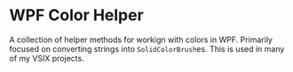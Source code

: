 # WPF Color Helper

A collection of helper methods for workign with colors in WPF. Primarily focused on converting strings into `SolidColorBrush`es. 
This is used in many of my VSIX projects.
